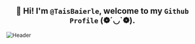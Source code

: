 ##  <div align = "center"> 👋 Hi! I'm `@TaisBaierle`, welcome to my `Github Profile` (❁´◡`❁). </div>

![Header](https://github.com/user-attachments/assets/dc6665a5-5024-42bb-844d-dfbdc58de64b)




<!--
**TaisBaierle/TaisBaierle** is a ✨ _special_ ✨ repository because its `README.md` (this file) appears on your GitHub profile.

Here are some ideas to get you started:

- 🔭 I’m currently working on ...
- 🌱 I’m currently learning ...
- 👯 I’m looking to collaborate on ...
- 🤔 I’m looking for help with ...
- 💬 Ask me about ...
- 📫 How to reach me: ...
- 😄 Pronouns: ...
- ⚡ Fun fact: ...
-->
